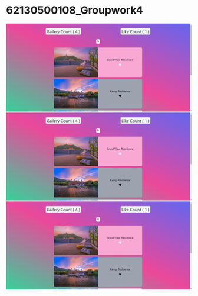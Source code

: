 # 62130500108_Groupwork4
![Preview1](./preview_1.png)
![Preview1](./preview_1.png)
![Preview1](./preview_1.png)
